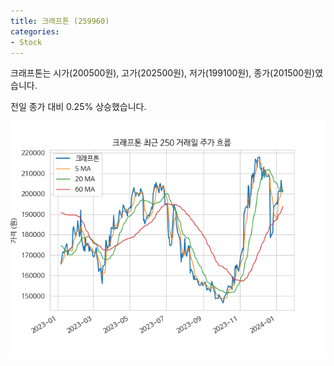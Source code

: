 ```yaml
---
title: 크래프톤 (259960)
categories:
- Stock
---
```


크래프톤는 시가(200500원), 고가(202500원), 저가(199100원), 종가(201500원)였습니다.

전일 종가 대비 0.25% 상승했습니다.

<!-- more -->

![259960](/assets/images/stock/259960.png)